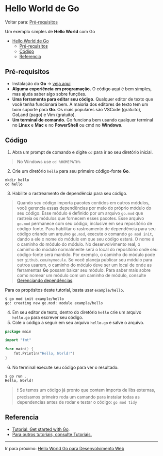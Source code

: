 # Hello World de Go 
Voltar para: [Pré-requisitos](../01-prereqs/README.md)

Um exemplo simples de **Hello World**  com Go

- [Hello World de Go](#hello-world-de-go)
  - [Pré-requisitos](#pré-requisitos)
  - [Código](#código)
  - [Referencia](#referencia)

## Pré-requisitos

* Instalação do **Go** -> [veja aqui](../01-prereqs/README.md)
* **Alguma experiência em programação.** O código aqui é bem simples, mas ajuda saber algo sobre funções.
* **Uma ferramenta para editar seu código.** Qualquer editor de texto que você tenha funcionará bem. A maioria dos editores de texto tem um bom suporte para **Go**. Os mais populares são VSCode (gratuito), GoLand (pago) e Vim (gratuito).
* **Um terminal de comando.** Go funciona bem usando qualquer terminal no __Linux__ e __Mac__ e no __PowerShell__ ou cmd no __Windows__.

## Código

1. Abra um prompt de comando e digite `cd` para ir ao seu diretório inicial.
> No Windows use `cd %HOMEPATH%`
2. Crie um diretório `hello` para seu primeiro código-fonte **Go**.
```shell
mkdir hello
cd hello
```
3. Habilite o rastreamento de dependência para seu código.
> Quando seu código importa pacotes contidos em outros módulos, você gerencia essas dependências por meio do próprio módulo do seu código. Esse módulo é definido por um arquivo `go.mod` que rastreia os módulos que fornecem esses pacotes. Esse arquivo `go.mod` permanece com seu código, inclusive em seu repositório de código-fonte. Para habilitar o rastreamento de dependência para seu código criando um arquivo `go.mod`, execute o comando `go mod init`, dando a ele o nome do módulo em que seu código estará. O nome é o caminho do módulo do módulo. No desenvolvimento real, o caminho do módulo normalmente será o local do repositório onde seu código-fonte será mantido. Por exemplo, o caminho do módulo pode ser `github.com/mymodule`. Se você planeja publicar seu módulo para outros usarem, o caminho do módulo deve ser um local de onde as ferramentas **Go** possam baixar seu módulo. Para saber mais sobre como nomear um módulo com um caminho de módulo, consulte [Gerenciando dependências](https://go.dev/doc/modules/managing-dependencies#naming_module).

Para os propósitos deste tutorial, basta usar `example/hello`.   
```shell
$ go mod init example/hello
go: creating new go.mod: module example/hello
```
4. Em seu editor de texto, dentro do diretório `hello` crie um arquivo `hello.go` para escrever seu código.
5. Cole o código a seguir em seu arquivo `hello.go` e salve o arquivo.
```go
package main

import "fmt"

func main() {
    fmt.Println("Hello, World!")
}
```

6. No terminal execute seu código para ver o resultado.
```shell
$ go run .
Hello, World!
```

> :exclamation: Se temos um código já pronto que contem imports de libs externas, precisamos primeiro roda um camando para instalar todas as dependencias antes de rodar e testar o código: `go mod tidy`

## Referencia

* [Tutorial: Get started with Go](https://go.dev/doc/tutorial/getting-started).
* [Para outros tutoriais, consulte Tutoriais.](https://go.dev/doc/tutorial/)
   
---

Ir para próximo: [Hello World Go para Desenvolvimento Web](../03-hello-world-web/README.md)   